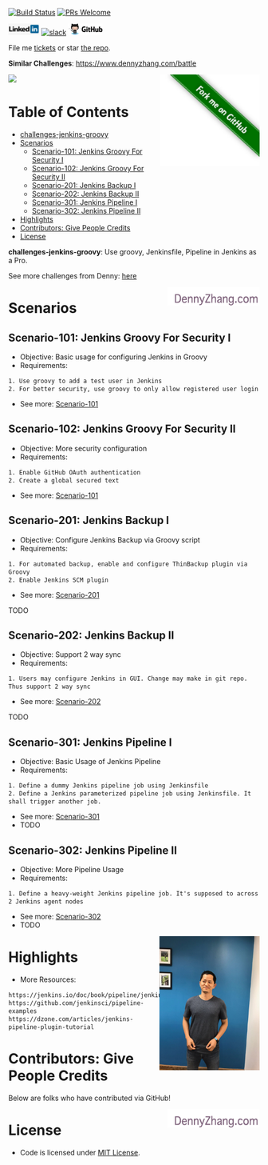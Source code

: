 [![Build Status](https://travis-ci.org/DennyZhang/challenges-jenkins-groovy.svg?branch=master)](https://travis-ci.org/DennyZhang/challenges-jenkins-groovy) [![PRs Welcome](https://img.shields.io/badge/PRs-welcome-brightgreen.svg)](http://makeapullrequest.com)

[![LinkedIn](https://raw.githubusercontent.com/USDevOps/mywechat-slack-group/master/images/linkedin.png)](https://www.linkedin.com/in/dennyzhang001) <a href="https://www.dennyzhang.com/slack" target="_blank" rel="nofollow"><img src="http://slack.dennyzhang.com/badge.svg" alt="slack"/></a> [![Github](https://raw.githubusercontent.com/USDevOps/mywechat-slack-group/master/images/github.png)](https://github.com/DennyZhang)

File me [tickets](https://github.com/DennyZhang/challenges-jenkins-groovy/issues) or star [the repo](https://github.com/DennyZhang/challenges-jenkins-groovy).

**Similar Challenges**: https://www.dennyzhang.com/battle

<a href="https://github.com/DennyZhang?tab=followers"><img align="right" width="200" height="183" src="https://raw.githubusercontent.com/USDevOps/mywechat-slack-group/master/images/fork_github.png" /></a>

<a href="https://www.dennyzhang.com"><img src="https://raw.githubusercontent.com/DennyZhang/challenges-jenkins-groovy/master/images/groovy_icon.png"/> </a>

Table of Contents
=================

   * [challenges-jenkins-groovy](#challenges-jenkins-groovy)
   * [Scenarios](#scenarios)
      * [Scenario-101: Jenkins Groovy For Security I](#scenario-101-jenkins-groovy-for-security-i)
      * [Scenario-102: Jenkins Groovy For Security II](#scenario-102-jenkins-groovy-for-security-ii)
      * [Scenario-201: Jenkins Backup I](#scenario-201-jenkins-backup-i)
      * [Scenario-202: Jenkins Backup II](#scenario-202-jenkins-backup-ii)
      * [Scenario-301: Jenkins Pipeline I](#scenario-301-jenkins-pipeline-i)
      * [Scenario-302: Jenkins Pipeline II](#scenario-302-jenkins-pipeline-ii)
   * [Highlights](#highlights)
   * [Contributors: Give People Credits](#contributors-give-people-credits)
   * [License](#license)

**challenges-jenkins-groovy**: Use groovy, Jenkinsfile, Pipeline in Jenkins as a Pro.

See more challenges from Denny: [here](https://www.dennyzhang.com/battle)

<a href="https://www.dennyzhang.com"><img align="right" width="185" height="37" src="https://raw.githubusercontent.com/USDevOps/mywechat-slack-group/master/images/dns_small.png"></a>

# Scenarios

## Scenario-101: Jenkins Groovy For Security I
- Objective: Basic usage for configuring Jenkins in Groovy
- Requirements:
```
1. Use groovy to add a test user in Jenkins
2. For better security, use groovy to only allow registered user login
```
- See more: [Scenario-101](./Scenario-101)

## Scenario-102: Jenkins Groovy For Security II
- Objective: More security configuration
- Requirements:
```
1. Enable GitHub OAuth authentication
2. Create a global secured text
```
- See more: [Scenario-101](./Scenario-101)

## Scenario-201: Jenkins Backup I
- Objective: Configure Jenkins Backup via Groovy script
- Requirements:
```
1. For automated backup, enable and configure ThinBackup plugin via Groovy
2. Enable Jenkins SCM plugin
```
- See more: [Scenario-201](./Scenario-201)

TODO

## Scenario-202: Jenkins Backup II
- Objective: Support 2 way sync
- Requirements:
```
1. Users may configure Jenkins in GUI. Change may make in git repo. Thus support 2 way sync
```
- See more: [Scenario-202](./Scenario-202)

TODO

## Scenario-301: Jenkins Pipeline I
- Objective: Basic Usage of Jenkins Pipeline
- Requirements:
```
1. Define a dummy Jenkins pipeline job using Jenkinsfile
2. Define a Jenkins parameterized pipeline job using Jenkinsfile. It shall trigger another job.
```
- See more: [Scenario-301](./Scenario-301)
- TODO

## Scenario-302: Jenkins Pipeline II
- Objective: More Pipeline Usage
- Requirements:
```
1. Define a heavy-weight Jenkins pipeline job. It's supposed to across 2 Jenkins agent nodes
```
- See more: [Scenario-302](./Scenario-302)
- TODO

<a href="https://www.dennyzhang.com"><img align="right" width="201" height="268" src="https://raw.githubusercontent.com/USDevOps/mywechat-slack-group/master/images/denny_201706.png"></a>

# Highlights
- More Resources:
```
https://jenkins.io/doc/book/pipeline/jenkinsfile
https://github.com/jenkinsci/pipeline-examples
https://dzone.com/articles/jenkins-pipeline-plugin-tutorial
```

# Contributors: Give People Credits
Below are folks who have contributed via GitHub!

<a href="https://www.dennyzhang.com"><img align="right" width="185" height="37" src="https://raw.githubusercontent.com/USDevOps/mywechat-slack-group/master/images/dns_small.png"></a>

# License
- Code is licensed under [MIT License](https://www.dennyzhang.com/wp-content/mit_license.txt).
